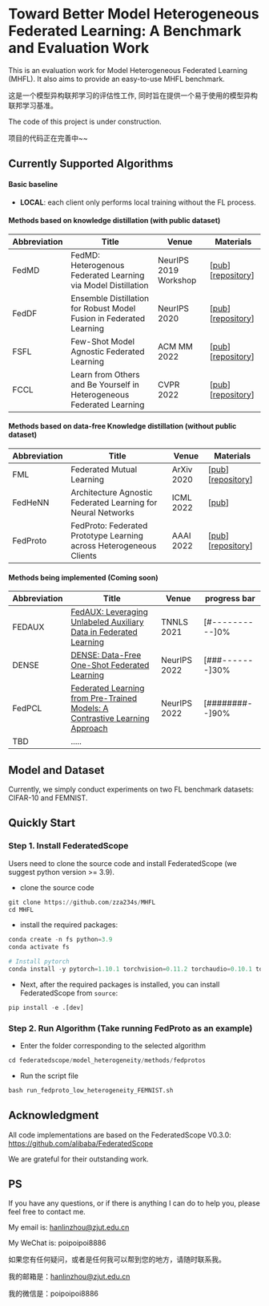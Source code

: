 # Toward Better Model Heterogeneous Federated Learning: A Benchmark and Evaluation Work

This is an evaluation work for Model Heterogeneous Federated Learning (MHFL). It also aims to provide an easy-to-use MHFL benchmark.

这是一个模型异构联邦学习的评估性工作, 同时旨在提供一个易于使用的模型异构联邦学习基准。



The code of this project is under construction.

项目的代码正在完善中~~



## Currently Supported Algorithms

#### Basic baseline

- **LOCAL**: each client only performs local training without the FL process.

#### Methods based on knowledge distillation (with public dataset)

| Abbreviation | Title                                                        | Venue                 | Materials                                                    |
| ------------ | ------------------------------------------------------------ | --------------------- | ------------------------------------------------------------ |
| FedMD        | FedMD: Heterogenous Federated Learning via Model Distillation | NeurIPS 2019 Workshop | [[pub](https://arxiv.org/abs/1910.03581)] [[repository](https://github.com/diogenes0319/FedMD_clean)] |
| FedDF        | Ensemble Distillation for Robust Model Fusion in Federated Learning | NeurIPS 2020          | [[pub](https://proceedings.neurips.cc/paper/2020/hash/18df51b97ccd68128e994804f3eccc87-Abstract.html)] [[repository](https://github.com/epfml/federated-learning-public-code/tree/master/codes/FedDF-code)] |
| FSFL         | Few-Shot Model Agnostic Federated Learning                   | ACM MM 2022           | [[pub](https://dl.acm.org/doi/abs/10.1145/3503161.3548764)] [[repository](https://github.com/FangXiuwen/FSMAFL)] |
| FCCL         | Learn from Others and Be Yourself in Heterogeneous Federated Learning | CVPR 2022             | [[pub](https://openaccess.thecvf.com/content/CVPR2022/papers/Huang_Learn_From_Others_and_Be_Yourself_in_Heterogeneous_Federated_Learning_CVPR_2022_paper.pdf)] [[repository](https://github.com/WenkeHuang/FCCL)] |

#### **Methods based on data-free Knowledge distillation (without public dataset)**

| Abbreviation | Title                                                        | Venue      | Materials                                                    |
| ------------ | ------------------------------------------------------------ | ---------- | ------------------------------------------------------------ |
| FML          | Federated Mutual Learning                                    | ArXiv 2020 | [[pub](https://arxiv.org/abs/2006.16765)] [[repository](https://github.com/ZJU-DAI/Federated-Mutual-Learning)] |
| FedHeNN      | Architecture Agnostic Federated Learning for Neural Networks | ICML 2022  | [[pub](https://proceedings.neurips.cc/paper/2020/hash/18df51b97ccd68128e994804f3eccc87-Abstract.html)] |
| FedProto     | FedProto: Federated Prototype Learning across Heterogeneous Clients | AAAI 2022  | [[pub](https://arxiv.org/abs/2105.00243)] [[repository](https://github.com/zza234s/FedProto)] |



#### Methods being implemented (Coming soon)

| Abbreviation | Title                                                        | Venue        | progress bar    |
| ------------ | ------------------------------------------------------------ | ------------ | --------------- |
| FEDAUX       | [FedAUX: Leveraging Unlabeled Auxiliary Data in Federated Learning](https://arxiv.org/abs/2102.02514) | TNNLS 2021   | [#----------]0% |
| DENSE        | [DENSE: Data-Free One-Shot Federated Learning](https://arxiv.org/abs/2112.12371) | NeurIPS 2022 | [###-------]30% |
| FedPCL       | [Federated Learning from Pre-Trained Models: A Contrastive Learning Approach](https://arxiv.org/abs/2209.10083) | NeurIPS 2022 | [########--]90% |
| TBD          | .....                                                        |              |                 |



## Model and Dataset

Currently, we simply conduct experiments on two FL benchmark datasets: CIFAR-10 and FEMNIST.



## Quickly Start

### Step 1. Install FederatedScope

Users need to clone the source code and install FederatedScope (we suggest python version >= 3.9).

- clone the source code

```python
git clone https://github.com/zza234s/MHFL
cd MHFL
```

- install the required packages:

```python
conda create -n fs python=3.9
conda activate fs

# Install pytorch
conda install -y pytorch=1.10.1 torchvision=0.11.2 torchaudio=0.10.1 torchtext=0.11.1 cudatoolkit=11.3 -c pytorch -c conda-forge
```

- Next, after the required packages is installed, you can install FederatedScope from `source`:

```python
pip install -e .[dev]
```



### Step 2. Run Algorithm (Take running FedProto as an example)

- Enter the folder corresponding to the selected algorithm

```python
cd federatedscope/model_heterogeneity/methods/fedprotos
```

- Run the script file

```python
bash run_fedproto_low_heterogeneity_FEMNIST.sh
```



## Acknowledgment

All code implementations are based on the FederatedScope V0.3.0: https://github.com/alibaba/FederatedScope 

We are grateful for their outstanding work.



## PS

If you have any questions, or if there is anything I can do to help you, please feel free to contact me.

My email is: hanlinzhou@zjut.edu.cn

My WeChat is: poipoipoi8886



如果您有任何疑问，或者是任何我可以帮到您的地方，请随时联系我。

我的邮箱是：hanlinzhou@zjut.edu.cn

我的微信是：poipoipoi8886

